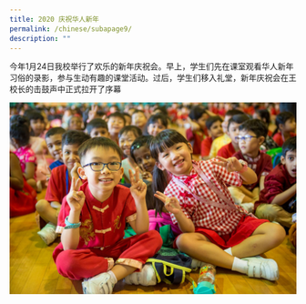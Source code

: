 ```yaml
---
title: 2020 庆祝华人新年
permalink: /chinese/subapage9/
description: ""
---
```

今年1月24日我校举行了欢乐的新年庆祝会。早上，学生们先在课室观看华人新年习俗的录影，参与生动有趣的课堂活动。过后，学生们移入礼堂，新年庆祝会在王校长的击鼓声中正式拉开了序幕

<img src="/images/accordion5-1.jpg" alt="2020 庆祝华人新年">